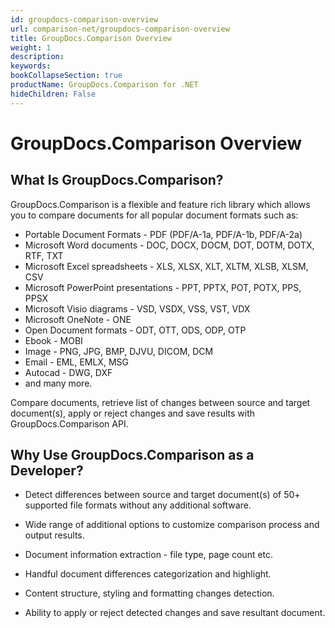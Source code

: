 ```yaml
---
id: groupdocs-comparison-overview
url: comparison-net/groupdocs-comparison-overview
title: GroupDocs.Comparison Overview
weight: 1
description: 
keywords: 
bookCollapseSection: true
productName: GroupDocs.Comparison for .NET
hideChildren: False
---
```


# GroupDocs.Comparison Overview


## What Is GroupDocs.Comparison?

GroupDocs.Comparison is a flexible and feature rich library which allows you to compare documents for all popular document formats such as:

*   Portable Document Formats - PDF (PDF/A-1a, PDF/A-1b, PDF/A-2a)
*   Microsoft Word documents - DOC, DOCX, DOCM, DOT, DOTM, DOTX, RTF, TXT
*   Microsoft Excel spreadsheets - XLS, XLSX, XLT, XLTM, XLSB, XLSM, CSV
*   Microsoft PowerPoint presentations - PPT, PPTX, POT, POTX, PPS, PPSX
*   Microsoft Visio diagrams - VSD, VSDX, VSS, VST, VDX
*   Microsoft OneNote - ONE
*   Open Document formats - ODT, OTT, ODS, ODP, OTP
*   Ebook - MOBI
*   Image - PNG, JPG, BMP, DJVU, DICOM, DCM
*   Email - EML, EMLX, MSG
*   Autocad - DWG, DXF
*   and many more.

Compare documents, retrieve list of changes between source and target document(s), apply or reject changes and save results with GroupDocs.Comparison API.

## Why Use GroupDocs.Comparison as a Developer?

*   Detect differences between source and target document(s) of 50+ supported file formats without any additional software.
    
*   Wide range of additional options to customize comparison process and output results.
    
*   Document information extraction - file type, page count etc.
    
*   Handful document differences categorization and highlight. 
    
*   Content structure, styling and formatting changes detection.
    
*   Ability to apply or reject detected changes and save resultant document.
    

